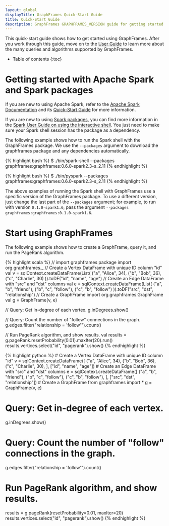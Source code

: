 ```yaml
---
layout: global
displayTitle: GraphFrames Quick-Start Guide
title: Quick-Start Guide
description: GraphFrames GRAPHFRAMES_VERSION guide for getting started quickly
---
```


This quick-start guide shows how to get started using GraphFrames.
After you work through this guide, move on to the [User Guide](user-guide.html)
to learn more about the many queries and algorithms supported by GraphFrames.

* Table of contents
{:toc}

# Getting started with Apache Spark and Spark packages

If you are new to using Apache Spark, refer to the
[Apache Spark Documentation](http://spark.apache.org/docs/latest/index.html) and its
[Quick-Start Guide](http://spark.apache.org/docs/latest/quick-start.html) for more information.

If you are new to using [Spark packages](http://spark-packages.org/package/graphframes/graphframes), you can find more information
in the [Spark User Guide on using the interactive shell](http://spark.apache.org/docs/latest/programming-guide.html#using-the-shell).
You just need to make sure your Spark shell session has the package as a dependency.

The following example shows how to run the Spark shell with the GraphFrames package.
We use the `--packages` argument to download the graphframes package and any dependencies automatically.

<div class="codetabs">

<div data-lang="scala"  markdown="1">

{% highlight bash %}
$ ./bin/spark-shell --packages graphframes:graphframes:0.6.0-spark2.3-s_2.11
{% endhighlight %}

</div>

<div data-lang="python"  markdown="1">

{% highlight bash %}
$ ./bin/pyspark --packages graphframes:graphframes:0.6.0-spark2.3-s_2.11
{% endhighlight %}

</div>

</div>

The above examples of running the Spark shell with GraphFrames use a specific version of the GraphFrames
package.  To use a different version, just change the last part of the `--packages` argument;
for example, to run with version `0.1.0-spark1.6`, pass the argument
`--packages graphframes:graphframes:0.1.0-spark1.6`.

# Start using GraphFrames

The following example shows how to create a GraphFrame, query it, and run the PageRank algorithm.

<div class="codetabs">

<div data-lang="scala"  markdown="1">
{% highlight scala %}
// import graphframes package
import org.graphframes._
// Create a Vertex DataFrame with unique ID column "id"
val v = sqlContext.createDataFrame(List(
  ("a", "Alice", 34),
  ("b", "Bob", 36),
  ("c", "Charlie", 30)
)).toDF("id", "name", "age")
// Create an Edge DataFrame with "src" and "dst" columns
val e = sqlContext.createDataFrame(List(
  ("a", "b", "friend"),
  ("b", "c", "follow"),
  ("c", "b", "follow")
)).toDF("src", "dst", "relationship")
// Create a GraphFrame
import org.graphframes.GraphFrame
val g = GraphFrame(v, e)

// Query: Get in-degree of each vertex.
g.inDegrees.show()

// Query: Count the number of "follow" connections in the graph.
g.edges.filter("relationship = 'follow'").count()

// Run PageRank algorithm, and show results.
val results = g.pageRank.resetProbability(0.01).maxIter(20).run()
results.vertices.select("id", "pagerank").show()
{% endhighlight %}
</div>

<div data-lang="python"  markdown="1">
{% highlight python %}
# Create a Vertex DataFrame with unique ID column "id"
v = sqlContext.createDataFrame([
  ("a", "Alice", 34),
  ("b", "Bob", 36),
  ("c", "Charlie", 30),
], ["id", "name", "age"])
# Create an Edge DataFrame with "src" and "dst" columns
e = sqlContext.createDataFrame([
  ("a", "b", "friend"),
  ("b", "c", "follow"),
  ("c", "b", "follow"),
], ["src", "dst", "relationship"])
# Create a GraphFrame
from graphframes import *
g = GraphFrame(v, e)

# Query: Get in-degree of each vertex.
g.inDegrees.show()

# Query: Count the number of "follow" connections in the graph.
g.edges.filter("relationship = 'follow'").count()

# Run PageRank algorithm, and show results.
results = g.pageRank(resetProbability=0.01, maxIter=20)
results.vertices.select("id", "pagerank").show()
{% endhighlight %}
</div>

</div>
